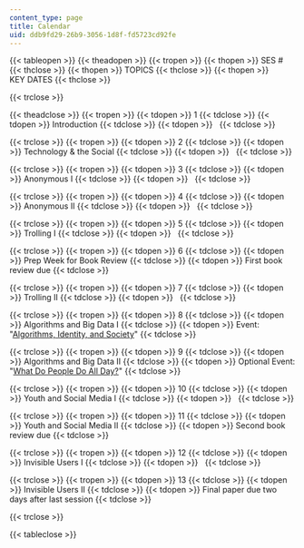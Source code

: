 ```yaml
---
content_type: page
title: Calendar
uid: ddb9fd29-26b9-3056-1d8f-fd5723cd92fe
---
```


{{< tableopen >}}
{{< theadopen >}}
{{< tropen >}}
{{< thopen >}}
SES #
{{< thclose >}}
{{< thopen >}}
TOPICS
{{< thclose >}}
{{< thopen >}}
KEY DATES
{{< thclose >}}

{{< trclose >}}

{{< theadclose >}}
{{< tropen >}}
{{< tdopen >}}
1
{{< tdclose >}}
{{< tdopen >}}
Introduction
{{< tdclose >}}
{{< tdopen >}}
 
{{< tdclose >}}

{{< trclose >}}
{{< tropen >}}
{{< tdopen >}}
2
{{< tdclose >}}
{{< tdopen >}}
Technology & the Social
{{< tdclose >}}
{{< tdopen >}}
 
{{< tdclose >}}

{{< trclose >}}
{{< tropen >}}
{{< tdopen >}}
3
{{< tdclose >}}
{{< tdopen >}}
Anonymous I
{{< tdclose >}}
{{< tdopen >}}
 
{{< tdclose >}}

{{< trclose >}}
{{< tropen >}}
{{< tdopen >}}
4
{{< tdclose >}}
{{< tdopen >}}
Anonymous II
{{< tdclose >}}
{{< tdopen >}}
 
{{< tdclose >}}

{{< trclose >}}
{{< tropen >}}
{{< tdopen >}}
5
{{< tdclose >}}
{{< tdopen >}}
Trolling I
{{< tdclose >}}
{{< tdopen >}}
 
{{< tdclose >}}

{{< trclose >}}
{{< tropen >}}
{{< tdopen >}}
6
{{< tdclose >}}
{{< tdopen >}}
Prep Week for Book Review
{{< tdclose >}}
{{< tdopen >}}
First book review due
{{< tdclose >}}

{{< trclose >}}
{{< tropen >}}
{{< tdopen >}}
7
{{< tdclose >}}
{{< tdopen >}}
Trolling II
{{< tdclose >}}
{{< tdopen >}}
 
{{< tdclose >}}

{{< trclose >}}
{{< tropen >}}
{{< tdopen >}}
8
{{< tdclose >}}
{{< tdopen >}}
Algorithms and Big Data I
{{< tdclose >}}
{{< tdopen >}}
Event: "[Algorithms, Identity, and Society](http://news.mit.edu/2016/event-automation-steal-identity-0408)"
{{< tdclose >}}

{{< trclose >}}
{{< tropen >}}
{{< tdopen >}}
9
{{< tdclose >}}
{{< tdopen >}}
Algorithms and Big Data II
{{< tdclose >}}
{{< tdopen >}}
Optional Event: "[What Do People Do All Day?](http://cmsw.mit.edu/event/nick-seaver-what-do-people-do-all-day/)"
{{< tdclose >}}

{{< trclose >}}
{{< tropen >}}
{{< tdopen >}}
10
{{< tdclose >}}
{{< tdopen >}}
Youth and Social Media I
{{< tdclose >}}
{{< tdopen >}}
 
{{< tdclose >}}

{{< trclose >}}
{{< tropen >}}
{{< tdopen >}}
11
{{< tdclose >}}
{{< tdopen >}}
Youth and Social Media II
{{< tdclose >}}
{{< tdopen >}}
Second book review due
{{< tdclose >}}

{{< trclose >}}
{{< tropen >}}
{{< tdopen >}}
12
{{< tdclose >}}
{{< tdopen >}}
Invisible Users I
{{< tdclose >}}
{{< tdopen >}}
 
{{< tdclose >}}

{{< trclose >}}
{{< tropen >}}
{{< tdopen >}}
13
{{< tdclose >}}
{{< tdopen >}}
Invisible Users II
{{< tdclose >}}
{{< tdopen >}}
Final paper due two days after last session
{{< tdclose >}}

{{< trclose >}}

{{< tableclose >}}